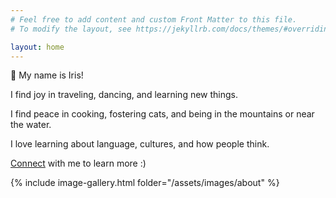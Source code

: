 ```yaml
---
# Feel free to add content and custom Front Matter to this file.
# To modify the layout, see https://jekyllrb.com/docs/themes/#overriding-theme-defaults

layout: home
---
```


👋 My name is Iris!

I find joy in traveling, dancing, and learning new things.

I find peace in cooking, fostering cats, and being in the mountains or near the water.

I love learning about language, cultures, and how people think.


[Connect](https://www.linkedin.com/in/irisgau/) with me to learn more :)

{% include image-gallery.html folder="/assets/images/about" %}


<!-- This is the base Jekyll theme. You can find out more info about customizing your Jekyll theme, as well as basic Jekyll usage documentation at [jekyllrb.com](https://jekyllrb.com/)

You can find the source code for Minima at GitHub:
[jekyll][jekyll-organization] /
[minima](https://github.com/jekyll/minima)

You can find the source code for Jekyll at GitHub:
[jekyll][jekyll-organization] /
[jekyll](https://github.com/jekyll/jekyll)


[jekyll-organization]: https://github.com/jekyll -->
